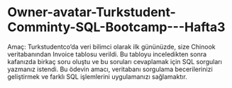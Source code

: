 # Owner-avatar-Turkstudent-Comminty-SQL-Bootcamp---Hafta3

Amaç:
Turkstudentco’da veri bilimci olarak ilk gününüzde, size Chinook veritabanından Invoice tablosu
verildi. Bu tabloyu inceledikten sonra kafanızda birkaç soru oluştu ve bu soruları cevaplamak için SQL
sorguları yazmanız istendi. Bu ödevin amacı, veritabanı sorgulama becerilerinizi geliştirmek ve
farklı SQL işlemlerini uygulamanızı sağlamaktır.
